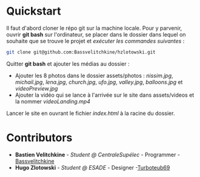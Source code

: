 # Quickstart

Il faut d'abord cloner le répo git sur la machine locale. Pour y parvenir, ouvrir **git bash** sur l'ordinateur, se placer dans le dossier dans lequel on souhaite que se trouve le projet et _exécuter les commandes suivantes_ :

```bash
git clone git@github.com:Bassvelitchkine/hzlotowski.git
```

Quitter **git bash** et ajouter les médias au dossier :

- Ajouter les 8 photos dans le dossier assets/photos : _nissim.jpg_, _michail.jpg_, _lena.jpg_, _church.jpg_, _ufo.jpg_, _valley.jpg_, _balloons.jpg_ et _videoPreview.jpg_
- Ajouter la vidéo qui se lance à l'arrivée sur le site dans assets/videos et la nommer _videoLanding.mp4_

Lancer le site en ouvrant le fichier _index.html_ à la racine du dossier.

# Contributors

- **Bastien Velitchkine** - _Student @ CentraleSupélec_ - Programmer - [Bassvelitchkine](https://github.com/Bassvelitchkine)
- **Hugo Zlotowski** - _Student @ ESADE_ - Designer -[Turboteub69](https://github.com/Turboteub69)
